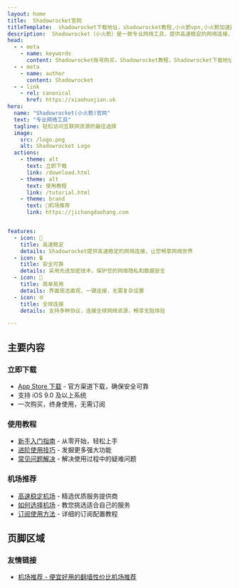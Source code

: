 ```yaml
---
layout: home
title:  Shadowrocket官网
titleTemplate:  shadowrocket下载地址，shadowrocket教程,小火箭vpn,小火箭加速器
description:  Shadowrocket（小火箭）是一款专业网络工具，提供高速稳定的网络连接，帮助用户轻松访问互联网资源。
head:
  - - meta
    - name: keywords
      content: Shadowrocket账号购买，Shadowrocket教程，Shadowrocket下载地址，Shadowrocket官网,Shadowrocket安装,Shadowrocket成品号,Shadowrocket共享账号,苹果小火箭账号,shadowrocket小火箭购买
  - - meta
    - name: author
      content: Shadowrocket
  - - link
    - rel: canonical
      href: https://xiaohuojian.uk
hero:
  name: "Shadowrocket(小火箭)官网"
  text: "专业网络工具"
  tagline: 轻松访问互联网资源的最佳选择
  image:
    src: /logo.png
    alt: Shadowrocket Logo
  actions:
    - theme: alt
      text: 立即下载
      link: /download.html
    - theme: alt
      text: 使用教程
      link: /tutorial.html
    - theme: brand
      text: 🎉机场推荐
      link: https://jichangdaohang.com


features:
  - icon: 🚀
    title: 高速稳定
    details: Shadowrocket提供高速稳定的网络连接，让您畅享网络世界
  - icon: 🔒
    title: 安全可靠
    details: 采用先进加密技术，保护您的网络隐私和数据安全
  - icon: 📱
    title: 简单易用
    details: 界面简洁直观，一键连接，无需复杂设置
  - icon: 🌐
    title: 全球连接
    details: 支持多种协议，连接全球网络资源，畅享无阻体验

---
```


## 主要内容

### 立即下载

- [App Store 下载](https://apps.apple.com/app/id932747118) - 官方渠道下载，确保安全可靠
- 支持 iOS 9.0 及以上系统
- 一次购买，终身使用，无需订阅

### 使用教程

- [新手入门指南](/tutorial.html#新手入门) - 从零开始，轻松上手
- [进阶使用技巧](/tutorial.html#进阶使用) - 发掘更多强大功能
- [常见问题解决](/faq.html) - 解决使用过程中的疑难问题

### 机场推荐

- [高速稳定机场](/airport.html#推荐机场) - 精选优质服务提供商
- [如何选择机场](/airport.html#选择指南) - 教您挑选适合自己的服务
- [订阅使用方法](/airport.html#订阅教程) - 详细的订阅配置教程

## 页脚区域

### 友情链接

- [机场推荐 - 便宜好用的翻墙性价比机场推荐](https://jichangtuijian.uk)


